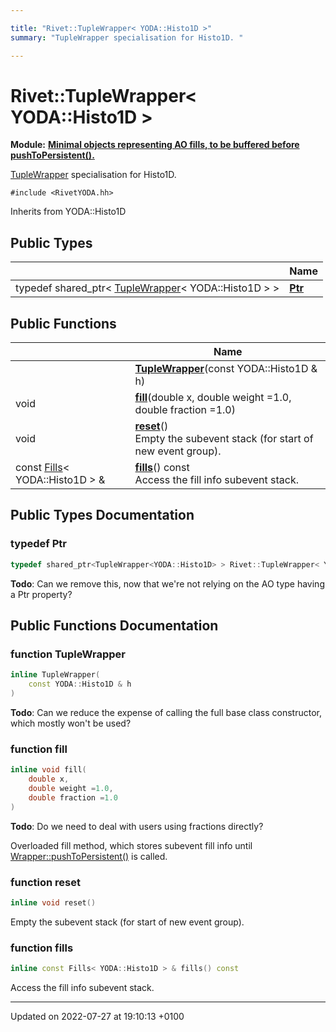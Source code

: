 ```yaml
---

title: "Rivet::TupleWrapper< YODA::Histo1D >"
summary: "TupleWrapper specialisation for Histo1D. "

---
```


# Rivet::TupleWrapper< YODA::Histo1D >

**Module:** **[Minimal objects representing AO fills, to be buffered before pushToPersistent().](http://example.org/modules/group__aotuples/)**



<a href="http://example.org/classes/classrivet_1_1tuplewrapper/">TupleWrapper</a> specialisation for Histo1D. 


`#include <RivetYODA.hh>`

Inherits from YODA::Histo1D

## Public Types

|                | Name           |
| -------------- | -------------- |
| typedef shared_ptr< <a href="http://example.org/classes/classrivet_1_1tuplewrapper/">TupleWrapper</a>< YODA::Histo1D > > | **[Ptr](http://example.org/classes/classrivet_1_1tuplewrapper_3_01yoda_1_1histo1d_01_4/#typedef-ptr)**  |

## Public Functions

|                | Name           |
| -------------- | -------------- |
| | **[TupleWrapper](http://example.org/classes/classrivet_1_1tuplewrapper_3_01yoda_1_1histo1d_01_4/#function-tuplewrapper)**(const YODA::Histo1D & h) |
| void | **[fill](http://example.org/classes/classrivet_1_1tuplewrapper_3_01yoda_1_1histo1d_01_4/#function-fill)**(double x, double weight =1.0, double fraction =1.0) |
| void | **[reset](http://example.org/classes/classrivet_1_1tuplewrapper_3_01yoda_1_1histo1d_01_4/#function-reset)**()<br>Empty the subevent stack (for start of new event group).  |
| const <a href="http://example.org/modules/group__aotuples/#using-fills">Fills</a>< YODA::Histo1D > & | **[fills](http://example.org/classes/classrivet_1_1tuplewrapper_3_01yoda_1_1histo1d_01_4/#function-fills)**() const<br>Access the fill info subevent stack.  |

## Public Types Documentation

### typedef Ptr

```cpp
typedef shared_ptr<TupleWrapper<YODA::Histo1D> > Rivet::TupleWrapper< YODA::Histo1D >::Ptr;
```


**Todo**: Can we remove this, now that we're not relying on the AO type having a Ptr property? 

## Public Functions Documentation

### function TupleWrapper

```cpp
inline TupleWrapper(
    const YODA::Histo1D & h
)
```


**Todo**: Can we reduce the expense of calling the full base class constructor, which mostly won't be used? 

### function fill

```cpp
inline void fill(
    double x,
    double weight =1.0,
    double fraction =1.0
)
```


**Todo**: Do we need to deal with users using fractions directly? 

Overloaded fill method, which stores subevent fill info until <a href="http://example.org/classes/classrivet_1_1wrapper/#function-pushtopersistent">Wrapper<T>::pushToPersistent()</a> is called.


### function reset

```cpp
inline void reset()
```

Empty the subevent stack (for start of new event group). 

### function fills

```cpp
inline const Fills< YODA::Histo1D > & fills() const
```

Access the fill info subevent stack. 

-------------------------------

Updated on 2022-07-27 at 19:10:13 +0100